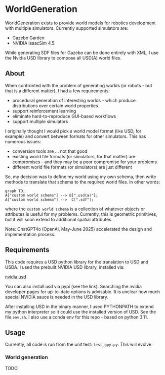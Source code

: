 # WorldGeneration

WorldGeneration exists to provide world models for robotics development with multiple simulators. Currently supported simulators are:

- Gazebo Garden
- NVIDIA IsaacSim 4.5

While generating SDF files for Gazebo can be done entirely with XML, I use the Nvidia USD library to compose all USD(A) world files.

## About

When confronted with the problem of generating worlds (or robots - but that is a different matter), I had a few requirements:

- procedural generation of interesting worlds - which produce distributions over certain world properties
- support reinforcement learning
- eliminate hard-to-reproduce GUI-based workflows
- support multiple simulators

I originally thought I would pick a world model format (like USD, for example) and convert between formats for other simulators. This has numerous issues:

- conversion tools are ... not that good
- existing world file formats (or simulators, for that matter) are compromises - and they may be a poor compromise for your problems
- different world file formats (or simulators) are just different

So, my decision was to define my world using my own schema, then write methods to translate that schema to the required world files. In other words:

```mermaid
graph TD;
A["custom world schema"] --> B[".usd(a)"];
A["custom world schema"] -->  C[".sdf"];
```

where the `custom world schema` is a collection of whatever objects or attributes is useful for my problems. Currently, this is geometric primitives, but it will soon extend to additional spatial attributes.

Note: ChatGPT4o (OpenAI, May-June 2025) accelerated the design and implementation process.

## Requirements

This code requires a USD python library for the translation to USD and USDA. I used the prebuilt NVIDIA USD library, installed via:

[nvidia usd](https://developer.nvidia.com/usd?sortBy=developer_learning_library%2Fsort%2Ffeatured_in.usd_resources%3Adesc%2Ctitle%3Aasc&hitsPerPage=6)

You can also install usd via pypi (see the link). Searching the nvidia developer pages for up-to-date options is advisable. It is unclear how much special NVIDIA sauce is needed in the USD library.

After installing USD in the binary manner, I used PYTHONPATH to extend my python interpreter so it could use the installed version of USD. See the file `env.sh`. I also use a conda env for this repo - based on python 3.11.

## Usage

Currently, all code is run from the unit test: `test_gpy.py`. This will evolve.

### World generation

TODO

